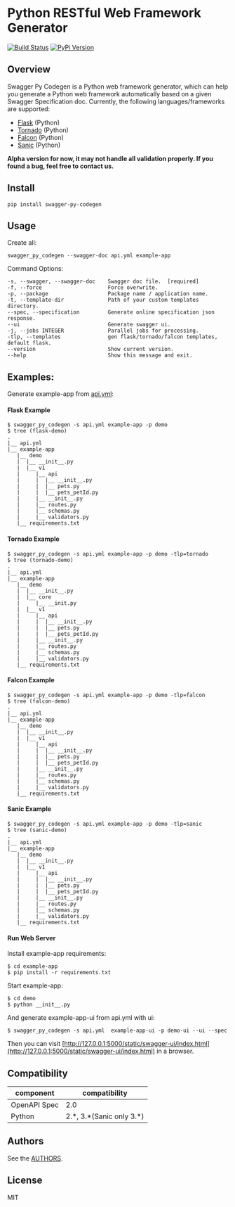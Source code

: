 # Python RESTful Web Framework Generator

[![Build Status][travis-image]][travis-url] [![PyPi Version][pypi-image]][pypi-url]

## Overview


Swagger Py Codegen is a Python web framework generator, which can help you generate a Python web framework automatically based on a given Swagger Specification doc. Currently, the following languages/frameworks are supported:


* [Flask](http://flask.pocoo.org/) (Python)
* [Tornado](http://www.tornadoweb.org/en/stable/) (Python)
* [Falcon](https://falconframework.org/) (Python)
* [Sanic](https://github.com/channelcat/sanic) (Python)


**Alpha version for now, it may not handle all validation properly. If you found a bug, feel free to contact us.**


## Install

```
pip install swagger-py-codegen
```

## Usage

Create all:

```
swagger_py_codegen --swagger-doc api.yml example-app
```

Command Options:

	-s, --swagger, --swagger-doc    Swagger doc file.  [required]
	-f, --force                     Force overwrite.
	-p, --package                   Package name / application name.
	-t, --template-dir              Path of your custom templates directory.
	--spec, --specification         Generate online specification json response.
	--ui                            Generate swagger ui.
	-j, --jobs INTEGER              Parallel jobs for processing.
	-tlp, --templates               gen flask/tornado/falcon templates, default flask.
	--version                       Show current version.
	--help                          Show this message and exit.

## Examples:

Generate example-app from [api.yml](https://github.com/guokr/swagger-py-codegen/blob/master/api.yml "Title"):

#### Flask Example

    $ swagger_py_codegen -s api.yml example-app -p demo
    $ tree (flask-demo)
	.
	|__ api.yml
	|__ example-app
	   |__ demo
	   |  |__ __init__.py
	   |  |__ v1
	   |     |__ api
	   |     |  |__ __init__.py
	   |     |  |__ pets.py
	   |     |  |__ pets_petId.py
	   |     |__ __init__.py
	   |     |__ routes.py
	   |     |__ schemas.py
	   |     |__ validators.py
	   |__ requirements.txt

#### Tornado Example

	$ swagger_py_codegen -s api.yml example-app -p demo -tlp=tornado
    $ tree (tornado-demo)
	.
	|__ api.yml
	|__ example-app
	   |__ demo
	   |  |__ __init__.py
	   |  |__ core
	   |     |__ __init.py
	   |  |__ v1
	   |     |__ api
	   |     |  |__ __init__.py
	   |     |  |__ pets.py
	   |     |  |__ pets_petId.py
	   |     |__ __init__.py
	   |     |__ routes.py
	   |     |__ schemas.py
	   |     |__ validators.py
	   |__ requirements.txt

#### Falcon Example

    $ swagger_py_codegen -s api.yml example-app -p demo -tlp=falcon
    $ tree (falcon-demo)
	.
	|__ api.yml
	|__ example-app
	   |__ demo
	   |  |__ __init__.py
	   |  |__ v1
	   |     |__ api
	   |     |  |__ __init__.py
	   |     |  |__ pets.py
	   |     |  |__ pets_petId.py
	   |     |__ __init__.py
	   |     |__ routes.py
	   |     |__ schemas.py
	   |     |__ validators.py
	   |__ requirements.txt


#### Sanic Example

    $ swagger_py_codegen -s api.yml example-app -p demo -tlp=sanic
    $ tree (sanic-demo)
	.
	|__ api.yml
	|__ example-app
	   |__ demo
	   |  |__ __init__.py
	   |  |__ v1
	   |     |__ api
	   |     |  |__ __init__.py
	   |     |  |__ pets.py
	   |     |  |__ pets_petId.py
	   |     |__ __init__.py
	   |     |__ routes.py
	   |     |__ schemas.py
	   |     |__ validators.py
	   |__ requirements.txt


#### Run Web Server

Install example-app requirements:

    $ cd example-app
    $ pip install -r requirements.txt

Start example-app:

    $ cd demo
    $ python __init__.py

And generate example-app-ui from api.yml with ui:

    $ swagger_py_codegen -s api.yml  example-app-ui -p demo-ui --ui --spec

Then you can visit [http://127.0.0.1:5000/static/swagger-ui/index.html](http://127.0.0.1:5000/static/swagger-ui/index.html) in a browser.


## Compatibility

|component|compatibility|
|-----|-----|
|OpenAPI Spec|2.0|
|Python|2.\*, 3.\*(Sanic only 3.\*)|


## Authors

See the [AUTHORS](https://github.com/guokr/swagger-py-codegen/blob/master/AUTHORS "Title").


## License

MIT

[travis-url]: https://travis-ci.org/guokr/swagger-py-codegen
[travis-image]: https://travis-ci.org/guokr/swagger-py-codegen.svg

[pypi-url]: https://pypi.python.org/pypi/swagger-py-codegen/
[pypi-image]: https://img.shields.io/pypi/v/swagger-py-codegen.svg?style=flat-square
